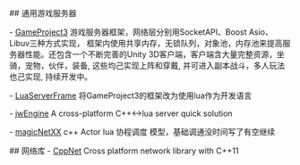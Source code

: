 ## 通用游戏服务器

- [GameProject3](https://github.com/ylmbtm/GameProject3)
游戏服务器框架，网络层分别用SocketAPI、Boost Asio、Libuv三种方式实现， 框架内使用共享内存，无锁队列，对象池，内存池来提高服务器性能。还包含一个不断完善的Unity 3D客户端，客户端含大量完整资源，坐骑，宠物，伙伴，装备, 这些均己实现上阵和穿戴, 并可进入副本战斗，多人玩法也己实现, 持续开发中。


- [LuaServerFrame](https://github.com/ylmbtm/LuaServerFrame)
将GameProject3的框架改为使用lua作为开发语言


- [jwEngine](https://github.com/jwcpp/jwEngine)
A cross-platform C++<->lua server quick solution


- [magicNetXX](https://github.com/yamakiller/magicNetXX)
c++ Actor lua 协程调度 模型，基础调通没时间写了有空继续


## 网络库
- [CppNet](https://github.com/caozhiyi/CppNet)
Cross platform network library with C++11





